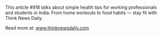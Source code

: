 This article #918 talks about simple health tips for working professionals and students in India. From home workouts to food habits — stay fit with Think News Daily.

Read more at: www.thinknewsdaily.com